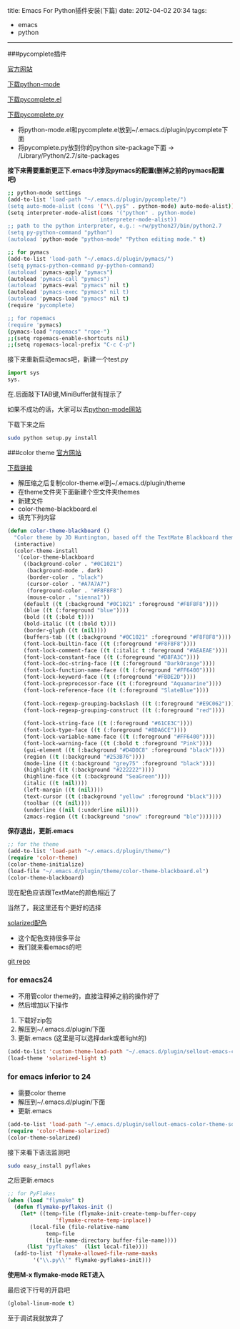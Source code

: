 title: Emacs For Python插件安装(下篇)
date: 2012-04-02 20:34
tags:
- emacs
- python
---
###pycomplete插件

[官方网站](http://www.rwdev.eu/articles/emacspyeng)

[下载python-mode](http://www.rwdev.eu/python/pycomplete/python-mode.el)

[下载pycomplete.el](http://www.rwdev.eu/python/pycomplete/pycomplete.el)

[下载pycomplete.py](http://www.rwdev.eu/python/pycomplete/pycomplete.py)

- 将python-mode.el和pycomplete.el放到~/.emacs.d/plugin/pycomplete下面
- 将pycomplete.py放到你的python site-package下面 -> /Library/Python/2.7/site-packages

**接下来需要重新更正下.emacs中涉及pymacs的配置(删掉之前的pymacs配置吧)**
``` sh
;; python-mode settings
(add-to-list 'load-path "~/.emacs.d/plugin/pycomplete/")
(setq auto-mode-alist (cons '("\\.py$" . python-mode) auto-mode-alist))
(setq interpreter-mode-alist(cons '("python" . python-mode)
                             interpreter-mode-alist))
;; path to the python interpreter, e.g.: ~rw/python27/bin/python2.7
(setq py-python-command "python")
(autoload 'python-mode "python-mode" "Python editing mode." t)

;; for pymacs
(add-to-list 'load-path "~/.emacs.d/plugin/pymacs/")
(setq pymacs-python-command py-python-command)
(autoload 'pymacs-apply "pymacs")
(autoload 'pymacs-call "pymacs")
(autoload 'pymacs-eval "pymacs" nil t)
(autoload 'pymacs-exec "pymacs" nil t)
(autoload 'pymacs-load "pymacs" nil t)
(require 'pycomplete)

;; for ropemacs
(require 'pymacs)
(pymacs-load "ropemacs" "rope-")
;;(setq ropemacs-enable-shortcuts nil)
;;(setq ropemacs-local-prefix "C-c C-p")
```
接下来重新启动emacs吧，新建一个test.py
``` py test.py
import sys
sys.
```
在.后面敲下TAB键,MiniBuffer就有提示了

如果不成功的话，大家可以去[python-mode网站](https://launchpad.net/python-mode)

下载下来之后
``` sh
sudo python setup.py install
```

###color theme
[官方网站](http://www.nongnu.org/color-theme/)

[下载链接](http://download.savannah.gnu.org/releases/color-theme/)

- 解压缩之后复制color-theme.el到~/.emacs.d/plugin/theme
- 在theme文件夹下面新建个空文件夹themes
- 新建文件
- color-theme-blackboard.el
- 填充下列内容
``` cl
(defun color-theme-blackboard ()
  "Color theme by JD Huntington, based off the TextMate Blackboard theme, created 2008-11-27"
  (interactive)
  (color-theme-install
   '(color-theme-blackboard
     ((background-color . "#0C1021")
      (background-mode . dark)
      (border-color . "black")
      (cursor-color . "#A7A7A7")
      (foreground-color . "#F8F8F8")
      (mouse-color . "sienna1"))
     (default ((t (:background "#0C1021" :foreground "#F8F8F8"))))
     (blue ((t (:foreground "blue"))))
     (bold ((t (:bold t))))
     (bold-italic ((t (:bold t))))
     (border-glyph ((t (nil))))
     (buffers-tab ((t (:background "#0C1021" :foreground "#F8F8F8"))))
     (font-lock-builtin-face ((t (:foreground "#F8F8F8"))))
     (font-lock-comment-face ((t (:italic t :foreground "#AEAEAE"))))
     (font-lock-constant-face ((t (:foreground "#D8FA3C"))))
     (font-lock-doc-string-face ((t (:foreground "DarkOrange"))))
     (font-lock-function-name-face ((t (:foreground "#FF6400"))))
     (font-lock-keyword-face ((t (:foreground "#FBDE2D"))))
     (font-lock-preprocessor-face ((t (:foreground "Aquamarine"))))
     (font-lock-reference-face ((t (:foreground "SlateBlue"))))
 
     (font-lock-regexp-grouping-backslash ((t (:foreground "#E9C062"))))
     (font-lock-regexp-grouping-construct ((t (:foreground "red"))))
 
     (font-lock-string-face ((t (:foreground "#61CE3C"))))
     (font-lock-type-face ((t (:foreground "#8DA6CE"))))
     (font-lock-variable-name-face ((t (:foreground "#FF6400"))))
     (font-lock-warning-face ((t (:bold t :foreground "Pink"))))
     (gui-element ((t (:background "#D4D0C8" :foreground "black"))))
     (region ((t (:background "#253B76"))))
     (mode-line ((t (:background "grey75" :foreground "black"))))
     (highlight ((t (:background "#222222"))))
     (highline-face ((t (:background "SeaGreen"))))
     (italic ((t (nil))))
     (left-margin ((t (nil))))
     (text-cursor ((t (:background "yellow" :foreground "black"))))
     (toolbar ((t (nil))))
     (underline ((nil (:underline nil))))
     (zmacs-region ((t (:background "snow" :foreground "ble")))))))
```
**保存退出，更新.emacs**
``` cl
;; for the theme
(add-to-list 'load-path "~/.emacs.d/plugin/theme/")
(require 'color-theme)
(color-theme-initialize)
(load-file "~/.emacs.d/plugin/theme/color-theme-blackboard.el")
(color-theme-blackboard)
```
现在配色应该跟TextMate的颜色相近了

当然了，我这里还有个更好的选择

[solarized配色](http://ethanschoonover.com/solarized)

- 这个配色支持很多平台
- 我们就来看emacs的吧

[git repo](https://github.com/sellout/emacs-color-theme-solarized)

### for emacs24
- 不用管color theme的，直接注释掉之前的操作好了
- 然后增加以下操作

1. 下载好zip包
2. 解压到~/.emacs.d/plugin/下面
3. 更新.emacs (这里是可以选择dark或者light的)
``` cl
(add-to-list 'custom-theme-load-path "~/.emacs.d/plugin/sellout-emacs-color-theme-solarized")
(load-theme 'solarized-light t)
```
### for emacs  inferior to 24
- 需要color theme
- 解压到~/.emacs.d/plugin/下面
- 更新.emacs
``` cl
(add-to-list 'load-path "~/.emacs.d/plugin/sellout-emacs-color-theme-solarized")
(require 'color-theme-solarized)
(color-theme-solarized)
```
接下来看下语法监测吧
``` sh
sudo easy_install pyflakes
```
之后更新.emacs
``` cl
;; for PyFlakes
(when (load "flymake" t)
  (defun flymake-pyflakes-init ()
    (let* ((temp-file (flymake-init-create-temp-buffer-copy
               'flymake-create-temp-inplace))
       (local-file (file-relative-name
            temp-file
            (file-name-directory buffer-file-name))))
      (list "pyflakes"  (list local-file))))
  (add-to-list 'flymake-allowed-file-name-masks
        '("\\.py\\'" flymake-pyflakes-init)))
```
**使用M-x flymake-mode RET进入**

最后说下行号的开启吧
``` cl
(global-linum-mode t)
```
至于调试我就放弃了

